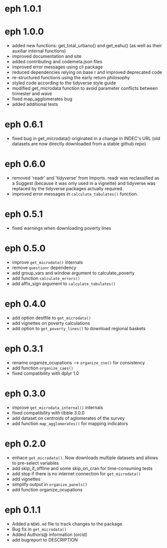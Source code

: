 # eph 1.0.1

# eph 1.0.0
* added new functions: get_total_urbano() and get_eahu() (as well as their auxiliar internal functions)
* improved documentation and site 
* added contributing and codemeta.json files
* improved error messages using cli package
* reduced dependencies relying on base r and improved deprecated code 
* re-structured functions using the early return philosophy
* styled code according to the tidyverse style guide
* modified get_microdata function to avoid parameter conflicts between trimester and wave
* fixed map_agglomerates bug
* added additional tests 


# eph 0.6.1
* fixed bug in get_microdata() originated in a change in INDEC's URL (old datasets are now directly downloaded from a stable github repo)

# eph 0.6.0
* removed 'readr' and 'tidyverse' from Imports. readr was reclassified as a Suggest (because it was only used in a vignette) and tidyverse was replaced by the tidyverse packages actually required.
* improved error messages in `calculate_tabulates()` function.

# eph 0.5.1
* fixed warnings when downloading poverty lines 

# eph 0.5.0
* improve `get_microdata()` internals
* remove `questionr` dependency
* add group_vars and window argument to calculate_poverty
* add function `calculate_errors()` 
* add affix_sign argument to `calculate_tabulates()`

# eph 0.4.0

* add option destfile to `get_microdata()`
* add vignettes on poverty calculations
* add option to `get_poverty_lines()` to download regional baskets

# eph 0.3.1

* rename organize_ocupations --> `organize_cno()` for consistency
* add function `organize_caes()`
* fixed compatibility with dplyr 1.0

# eph 0.3.0

* improve `get_microdata_internal()` internals
* fixed compatibility with tibble 3.0.0
* add dataset on centroids of aglomerates of the survey
* add function `map_agglomerates()` for mapping indicators

# eph 0.2.0
* enhace `get_microdata()`. Now downloads multiple datasets and allows to pre-select variables
* add skip_if_offline and some skip_on_cran for time-consuming tests
* add stop if there is no internet connection for `get_microdata()`
* add vignettes
* simplify output in `organize_panels()`
* add function organize_ocupations


# eph 0.1.1

* Added a `NEWS.md` file to track changes to the package.
* Bug fix in `get_microdata()`
* Added Authors@ information (orcid)
* add bugreport to DESCRIPTION


